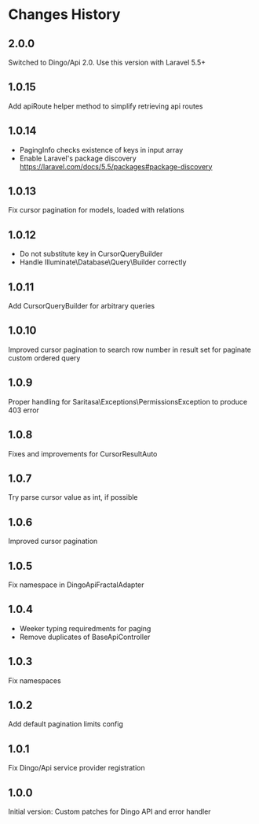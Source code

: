 # Changes History

2.0.0
-----
Switched to Dingo/Api 2.0. Use this version with Laravel 5.5+

1.0.15
------
Add apiRoute helper method to simplify retrieving api routes

1.0.14
------
* PagingInfo checks existence of keys in input array
* Enable Laravel's package discovery https://laravel.com/docs/5.5/packages#package-discovery

1.0.13
------
Fix cursor pagination for models, loaded with relations

1.0.12
------
* Do not substitute key in CursorQueryBuilder
* Handle Illuminate\Database\Query\Builder correctly

1.0.11
------
Add CursorQueryBuilder for arbitrary queries

1.0.10
------
Improved cursor pagination to search row number in result set for paginate custom ordered query

1.0.9
-----
Proper handling for Saritasa\Exceptions\PermissionsException to produce 403 error

1.0.8
-----
Fixes and improvements for CursorResultAuto

1.0.7
-----
Try parse cursor value as int, if possible

1.0.6
-----
Improved cursor pagination

1.0.5
-----
Fix namespace in DingoApiFractalAdapter

1.0.4
-----
* Weeker typing requiredments for paging
* Remove duplicates of BaseApiController

1.0.3
-----
Fix namespaces

1.0.2
-----
Add default pagination limits config

1.0.1
-----
Fix Dingo/Api service provider registration

1.0.0
-----
Initial version: Custom patches for Dingo API and error handler
